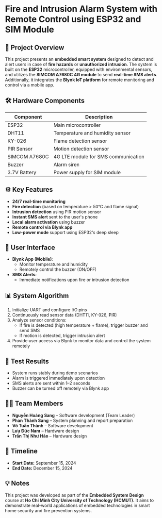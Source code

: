 #  Fire and Intrusion Alarm System with Remote Control using ESP32 and SIM Module

## 📝 Project Overview
This project presents an **embedded smart system** designed to detect and alert users in case of **fire hazards** or **unauthorized intrusion**. The system is built on the **ESP32** microcontroller, equipped with environmental sensors, and utilizes the **SIMCOM A7680C 4G module** to send **real-time SMS alerts**. Additionally, it integrates the **Blynk IoT platform** for remote monitoring and control via a mobile app.

## 🛠️ Hardware Components
| Component           | Description                              |
|---------------------|------------------------------------------|
| ESP32               | Main microcontroller                     |
| DHT11               | Temperature and humidity sensor          |
| KY-026              | Flame detection sensor                   |
| PIR Sensor          | Motion detection sensor                  |
| SIMCOM A7680C       | 4G LTE module for SMS communication      |
| Buzzer              | Alarm siren                              |
| 3.7V Battery        | Power supply for SIM module              |

## ⚙️ Key Features
- **24/7 real-time monitoring**
- **Fire detection** (based on temperature > 50°C and flame signal)
- **Intrusion detection** using PIR motion sensor
- **Instant SMS alert** sent to the user's phone
- **Local alarm activation** using buzzer
- **Remote control via Blynk app**
- **Low-power mode** support using ESP32's deep sleep

## 📱 User Interface
- **Blynk App (Mobile)**:
  - Monitor temperature and humidity
  - Remotely control the buzzer (ON/OFF)
- **SMS Alerts**:
  - Immediate notifications upon fire or intrusion detection

## 📊 System Algorithm
1. Initialize UART and configure I/O pins
2. Continuously read sensor data (DHT11, KY-026, PIR)
3. Analyze sensor conditions:
   - If fire is detected (high temperature + flame), trigger buzzer and send SMS
   - If motion is detected, trigger intrusion alert
4. Provide user access via Blynk to monitor data and control the system remotely

## 🧪 Test Results
- System runs stably during demo scenarios
- Alarm is triggered immediately upon detection
- SMS alerts are sent within 1–2 seconds
- Buzzer can be turned off remotely via Blynk app

## 🧑‍💻 Team Members
- **Nguyễn Hoàng Sang** – Software development (Team Leader)
- **Phan Thành Sang** – System planning and report preparation
- **Võ Tuấn Thành** – Software development
- **Lưu Đức Nam** – Hardware design
- **Trần Thị Như Hảo** – Hardware design

## 📆 Timeline
- **Start Date:** September 15, 2024  
- **End Date:** December 15, 2024

## 💡 Notes
This project was developed as part of the **Embedded System Design** course at **Ho Chi Minh City University of Technology (HCMUT)**. It aims to demonstrate real-world applications of embedded technologies in smart home security and fire prevention systems.
